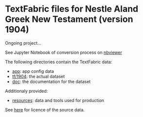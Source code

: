 # TextFabric files for Nestle Aland Greek New Testament (version 1904)
Ongoing project...

See Jupyter Notebook of conversion process on [nbviewer](https://nbviewer.org/github/tonyjurg/NA1904/blob/1d314c138e67aa0e9ed8387c4d9cb92687c56b01/resources/converter/CreateTFfromXML.ipynb)

The following directories contain the TextFabric data:
 * [app](app): app config data
 * [tf/1904](tf/1904): the actual dataset
 * [doc](docs/home.md#readme): the documentation for the dataset
 
 Additionaly provided:
 * [resources](resources#readme): data and tools used for production
 
 See [here](resources/sourcedata#readme) for licence of the source data.
